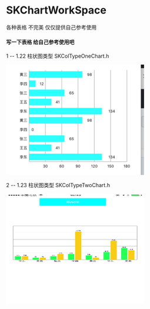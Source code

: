 # SKChartWorkSpace
各种表格 不完美 仅仅提供自己参考使用
#### 写一下表格  给自己参考使用吧  
1 -- 1.22 柱状图类型 SKColTypeOneChart.h  

<img src="https://github.com/AlexanderYeah/SKChartWorkSpace/blob/master/SKChartWorkSpace/typeOne.png" height="300" width="375" />  

2 -- 1.23 柱状图类型  	SKColTypeTwoChart.h    

<img src="https://github.com/AlexanderYeah/SKChartWorkSpace/blob/master/SKChartWorkSpace/2.png" height="300" width="375" />  
